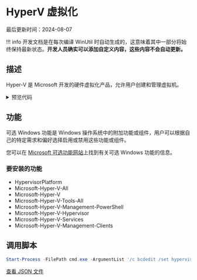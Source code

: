 # HyperV 虚拟化

最后更新时间：2024-08-07


!!! info
     开发文档是在每次编译 WinUtil 时自动生成的，这意味着其中一部分将始终保持最新状态。**开发人员确实可以添加自定义内容，这些内容不会自动更新。**
## 描述

Hyper-V 是 Microsoft 开发的硬件虚拟化产品，允许用户创建和管理虚拟机。

<!-- BEGIN CUSTOM CONTENT -->

<!-- END CUSTOM CONTENT -->

<details>
<summary>预览代码</summary>

```json
{
  "Content": "HyperV Virtualization",
  "Description": "Hyper-V is a hardware virtualization product developed by Microsoft that allows users to create and manage virtual machines.",
  "category": "Features",
  "panel": "1",
  "Order": "a011_",
  "feature": [
    "HypervisorPlatform",
    "Microsoft-Hyper-V-All",
    "Microsoft-Hyper-V",
    "Microsoft-Hyper-V-Tools-All",
    "Microsoft-Hyper-V-Management-PowerShell",
    "Microsoft-Hyper-V-Hypervisor",
    "Microsoft-Hyper-V-Services",
    "Microsoft-Hyper-V-Management-Clients"
  ],
  "InvokeScript": [
    "Start-Process -FilePath cmd.exe -ArgumentList '/c bcdedit /set hypervisorschedulertype classic' -Wait"
  ],
  "link": "https://christitustech.github.io/winutil/dev/features/Features/hyperv"
}
```

</details>

## 功能


可选 Windows 功能是 Windows 操作系统中的附加功能或组件，用户可以根据自己的特定需求和偏好选择启用或禁用这些功能或组件。


您可以在 [Microsoft 可选功能网站](https://learn.microsoft.com/zh-cn/windows/client-management/client-tools/add-remove-hide-features?pivots=windows-11)上找到有关可选 Windows 功能的信息。

### 要安装的功能
- HypervisorPlatform
- Microsoft-Hyper-V-All
- Microsoft-Hyper-V
- Microsoft-Hyper-V-Tools-All
- Microsoft-Hyper-V-Management-PowerShell
- Microsoft-Hyper-V-Hypervisor
- Microsoft-Hyper-V-Services
- Microsoft-Hyper-V-Management-Clients

## 调用脚本

```powershell
Start-Process -FilePath cmd.exe -ArgumentList '/c bcdedit /set hypervisorschedulertype classic' -Wait

```

<!-- BEGIN SECOND CUSTOM CONTENT -->

<!-- END SECOND CUSTOM CONTENT -->


[查看 JSON 文件](https://github.com/ChrisTitusTech/winutil/tree/main/config/feature.json)
